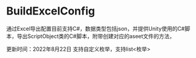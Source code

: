 # BuildExcelConfig
通过Excel导出配置目前支持C#，数据类型包括json，并提供Unity使用的C#脚本，导出ScriptObject类的C#脚本，附带创建对应的aseet文件的方法，

更新时间：2022年8月22日
支持自定义枚举，支持list<枚举>
